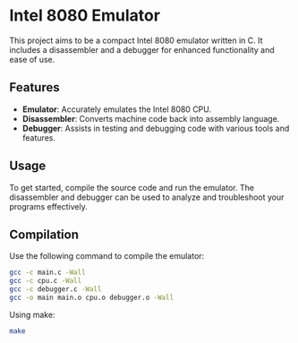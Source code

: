 # Intel 8080 Emulator

This project aims to be a compact Intel 8080 emulator written in C. It includes a disassembler and a debugger for enhanced functionality and ease of use.

## Features

- **Emulator**: Accurately emulates the Intel 8080 CPU.
- **Disassembler**: Converts machine code back into assembly language.
- **Debugger**: Assists in testing and debugging code with various tools and features.

## Usage

To get started, compile the source code and run the emulator. The disassembler and debugger can be used to analyze and troubleshoot your programs effectively.

## Compilation

Use the following command to compile the emulator:

```bash
gcc -c main.c -Wall
gcc -c cpu.c -Wall
gcc -c debugger.c -Wall
gcc -o main main.o cpu.o debugger.o -Wall
```

Using make:
```bash
make
```